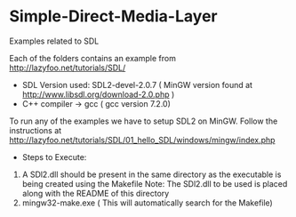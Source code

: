 # Simple-Direct-Media-Layer
Examples related to SDL

Each of the folders contains an example from http://lazyfoo.net/tutorials/SDL/

* SDL Version used: SDL2-devel-2.0.7 ( MinGW version found at http://www.libsdl.org/download-2.0.php )
* C++ compiler -> gcc ( gcc version 7.2.0)

To run any of the examples we have to setup SDL2 on MinGW.
Follow the instructions at http://lazyfoo.net/tutorials/SDL/01_hello_SDL/windows/mingw/index.php



* Steps to Execute:
1) A SDl2.dll should be present in the same directory as the executable is being created using the Makefile
Note: The SDl2.dll to be used is placed along with the README of this directory
2) mingw32-make.exe ( This will automatically search for the Makefile) 